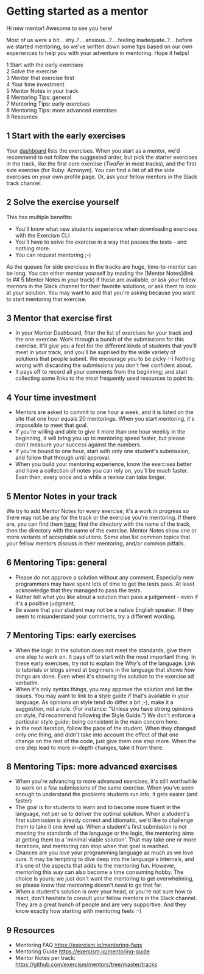 # Getting started as a mentor

Hi new mentor! Awesome to see you here!

Most of us were a bit... shy..?... anxious...?....feeling inadequate..?... before we started mentoring, so we've written down some tips based on our own experiences to help you with your adventure in mentoring. Hope it helps!

1 Start with the early exercises  
2 Solve the exercise  
3 Mentor that exercise first     
4 Your time investment    
5 Mentor Notes in your track    
6 Mentoring Tips: general   
7 Mentoring Tips: early exercises  
8 Mentoring Tips: more advanced exercises  
9 Resources  

## 1 Start with the early exercises
Your [dashboard](https://exercism.io/mentor/dashboard) lists the exercises. When you start as a mentor, we'd recommend to not follow the suggested order, but pick the starter exercises in the track, like the first core exercise (_TwoFer_ in most tracks), and the first side exercise (for Ruby: _Acronym_). You can find a list of all the side exercises on your own profile page. Or, ask your fellow mentors in the Slack track channel. 

## 2 Solve the exercise yourself
This has multiple benefits:
- You'll know what new students experience when downloading exercises with the Exercism CLI
- You'll have to solve the exercise in a way that passes the tests - and nothing more.
- You can request mentoring ;-) 

As the queues for side exercises in the tracks are huge, time-to-mentor can be long. You can either mentor yourself by reading the [Mentor Notes](link to ## 5 Mentor Notes in your track) if those are available, or ask your fellow mentors in the Slack channel for their favorite solutions, or ask them to look at your solution. You may want to add that you're asking because you want to start mentoring that exercise.   

## 3 Mentor that exercise first
- In your Mentor Dashboard, filter the list of exercises for your track and the one exercise. Work through a bunch of the submissions for this exercise. It'll give you a feel for the different kinds of students that you'll meet in your track, and you'll be suprised by the wide variety of solutions that people submit. We encourage you to be picky :-) Nothing wrong with discarding the submissions you don't feel confident about.  
- It pays off to record all your comments from the beginning; and start collecting some links to the most frequently used resources to point to.

## 4 Your time investment
- Mentors are asked to commit to one hour a week, and it is listed on the site that one hour equals 20 mentorings. When you start mentoring, it's impossible to meet that goal. 
- If you're willing and able to give it more than one hour weekly in the beginning, it will bring you up to mentoring speed faster, but please don't measure your success against the numbers. 
- If you're bound to one hour, start with only one student's submission, and follow that through until approval.
- When you build your mentoring experience, know the exercises better and have a collection of notes you can rely on, you'll be much faster. Even then, every once and a while a review can take longer.  

## 5 Mentor Notes in your track
We try to add Mentor Notes for every exercise; it's a work in progress so there may not be any for the track or the exercise you're mentoring. If there are, you can find them [here](https://github.com/exercism/mentors); find the directory with the name of the track, then the directory with the name of the exercise.
Mentor Notes show one or more variants of acceptable solutions. Some also list common topics that your fellow mentors discuss in their mentoring, and/or common pitfalls.

## 6 Mentoring Tips: general
- Please do not approve a solution without any comment. Especially new programmers may have spent lots of time to get the tests pass. At least acknowledge that they managed to pass the tests.
- Rather tell what you like about a solution than pass a judgement - even if it's a positive judgment. 
- Be aware that your student may not be a native English speaker. If they seem to misunderstand your comments, try a different wording.

## 7 Mentoring Tips: early exercises
- When the logic in the solution does not meet the standards, give them one step to work on. It pays off to start with the most important thing. In these early exercises, try not to explain the Why's of the language. Link to tutorials or blogs aimed at beginners in the language that shows _how_ things are done. Even when it's showing the solution to the exercise ad verbatim.
- When it's only syntax things, you may approve the solution and list the issues. You may want to link to a style guide if that's available in your language. As opinions on style tend do differ a bit ;-), make it a suggestion, not a rule. 
(For instance: "Unless you have strong opinions on style, I'd recommend following the Style Guide.")
We don't enforce a particular style guide; being consistent is the main concern here.
- In the next iteration, follow the pace of the student. When they changed only one thing, and didn't take into account the effect of that one change on the rest of the code, just give them one step more. When the one step lead to more in-depth changes, take it from there. 

## 8 Mentoring Tips: more advanced exercises
- When you're advancing to more advanced exercises, it's still worthwhile to work on a few submissions of the same exercise. When you've seen enough to understand the problems students run into, it gets easier (and faster)
- The goal is for students to learn and to become more fluent in the language, not per se to deliver the optimal solution. When a student's first submission is already correct and idiomatic, we'd like to challenge them to take it one level up. When a student's first submission is not meeting the standards of the language or the logic, the mentoring aims at getting them to a 'minimal viable solution'. That may take one or more iterations, and mentoring can stop when that goal is reached. 
- Chances are you love your programming language as much as we love ours. It may be tempting to dive deep into the language's internals, and it's one of the aspects that adds to the mentoring fun. However, mentoring this way can also become a time consuming hobby. The choice is yours; we just don't want the mentoring to get overwhelming, so please know that mentoring doesn't _need_ to go that far.
- When a student's solution is over your head, or you're not sure how to react, don't hesitate to consult your fellow mentors in the Slack channel. They are a great bunch of people and are very supportive. And they know exactly how starting with mentoring feels :-)

## 9 Resources
- Mentoring FAQ https://exercism.io/mentoring-faqs 
- Mentoring Guide https://exercism.io/mentoring-guide 
- Mentor Notes per track: https://github.com/exercism/mentors/tree/master/tracks
